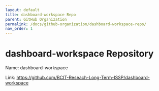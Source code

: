 ```yaml
---
layout: default
title: dashboard-workspace Repo
parent: GitHub Organization
permalink: /docs/github-organization/dashboard-workspace-repo/
nav_order: 1
---
```


# dashboard-workspace Repository

Name: dashboard-workspace

Link: <a href="https://github.com/BCIT-Reseach-Long-Term-ISSP/dashboard-workspace">https://github.com/BCIT-Reseach-Long-Term-ISSP/dashboard-workspace</a>
